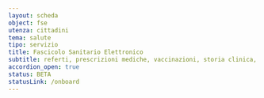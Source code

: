 ```yaml
---
layout: scheda
object: fse
utenza: cittadini
tema: salute
tipo: servizio
title: Fascicolo Sanitario Elettronico
subtitle: referti, prescrizioni mediche, vaccinazioni, storia clinica, stato di salute
accordion_open: true
status: BETA
statusLink: /onboard
---
```

